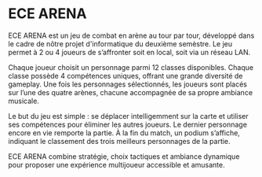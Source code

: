 # ECE ARENA

ECE ARENA est un jeu de combat en arène au tour par tour, développé dans le cadre de nôtre projet d'informatique du deuxième semèstre. 
Le jeu permet à 2 ou 4 joueurs de s’affronter soit en local, soit via un réseau LAN.

Chaque joueur choisit un personnage parmi 12 classes disponibles. Chaque classe possède 4 compétences uniques, offrant une grande diversité de gameplay. 
Une fois les personnages sélectionnés, les joueurs sont placés sur l’une des quatre arènes, chacune accompagnée de sa propre ambiance musicale.

Le but du jeu est simple : se déplacer intelligemment sur la carte et utiliser ses compétences pour éliminer les autres joueurs. 
Le dernier personnage encore en vie remporte la partie. À la fin du match, un podium s’affiche, indiquant le classement des trois meilleurs personnages de la partie.

ECE ARENA combine stratégie, choix tactiques et ambiance dynamique pour proposer une expérience multijoueur accessible et amusante.
